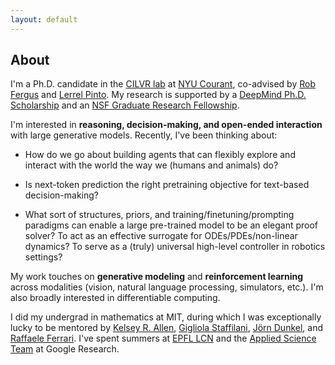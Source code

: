```yaml
---
layout: default
---
```

## About

I'm a Ph.D. candidate in the [CILVR lab](https://wp.nyu.edu/cilvr/) at [NYU Courant](https://cims.nyu.edu/dynamic/), co-advised by [Rob Fergus](https://cs.nyu.edu/~fergus/pmwiki/pmwiki.php) and [Lerrel Pinto](https://www.lerrelpinto.com/). My research is supported by a [DeepMind Ph.D. Scholarship](https://www.deepmind.com/scholarships) and an [NSF Graduate Research Fellowship](https://www.nsfgrfp.org/resources/about-grfp/).

I'm interested in **reasoning, decision-making, and open-ended interaction** with large generative models. Recently, I've been thinking about:

* How do we go about building agents that can flexibly explore and interact with the world the way we (humans and animals) do? 

* Is next-token prediction the right pretraining objective for text-based decision-making?

* What sort of structures, priors, and training/finetuning/prompting paradigms can enable a large pre-trained model to be an elegant proof solver? To act as an effective surrogate for ODEs/PDEs/non-linear dynamics? To serve as a (truly) universal high-level controller in robotics settings?


My work touches on **generative modeling** and **reinforcement learning** across modalities (vision, natural language processing, simulators, etc.). I'm also broadly interested in differentiable computing. 

I did my undergrad in mathematics at MIT, during which I was exceptionally lucky to be mentored by [Kelsey R. Allen](https://k-r-allen.github.io/), [Gigliola Staffilani](https://math.mit.edu/~gigliola/), [Jörn Dunkel](https://math.mit.edu/~dunkel/), and [Raffaele Ferrari](http://ferrari.mit.edu/about/). I've spent summers at [EPFL LCN](https://lcnwww.epfl.ch/gerstner/) and the [Applied Science Team](https://research.google/teams/applied-science/) at Google Research. 
